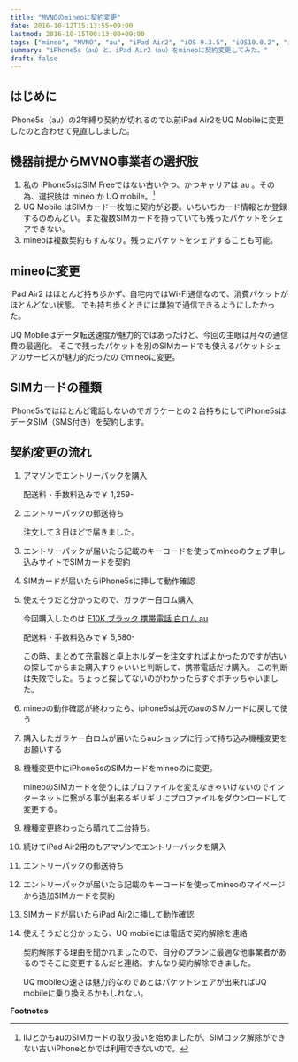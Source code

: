 ```yaml
---
title: "MVNOのmineoに契約変更"
date: 2016-10-12T15:13:55+09:00
lastmod: 2016-10-15T00:13:00+09:00
tags: ["mineo", "MVNO", "au", "iPad Air2", "iOS 9.3.5", "iOS10.0.2", "iPhone5s","データSIM", "SMS", "白ロム", "E10K"]
summary: "iPhone5s（au）と、iPad Air2（au）をmineoに契約変更してみた。"
draft: false
---
```


はじめに
--------

iPhone5s（au）の2年縛り契約が切れるので以前iPad Air2をUQ Mobileに変更したのと合わせて見直ししました。

機器前提からMVNO事業者の選択肢
------------------------------

1.  私の iPhone5sはSIM Freeではない古いやつ、かつキャリアは au 。その為、選択肢は mineo か UQ mobile。[^1]
2.  UQ Mobile はSIMカード一枚毎に契約が必要。いちいちカード情報とか登録するのめんどい。また複数SIMカードを持っていても残ったパケットをシェアできない。
3.  mineoは複数契約もすんなり。残ったパケットをシェアすることも可能。

mineoに変更
-----------

iPad Air2 はほとんど持ち歩かず、自宅内ではWi-Fi通信なので、消費パケットがほとんどない状態。
でも持ち歩くときには単独で通信できるようにしたかった。

UQ Mobileはデータ転送速度が魅力的ではあったけど、今回の主眼は月々の通信費の最適化。
そこで残ったパケットを別のSIMカードでも使えるパケットシェアのサービスが魅力的だったのでmineoに変更。

SIMカードの種類
---------------

iPhone5sではほとんど電話しないのでガラケーとの２台持ちにしてiPhone5sはデータSIM（SMS付き）を契約します。

契約変更の流れ
--------------

1.  アマゾンでエントリーパックを購入

    配送料・手数料込みで￥ 1,259-

2.  エントリーパックの郵送待ち

    注文して３日ほどで届きました。

3.  エントリーパックが届いたら記載のキーコードを使ってmineoのウェブ申し込みサイトでSIMカードを契約

4.  SIMカードが届いたらiPhone5sに挿して動作確認

5.  使えそうだと分かったので、ガラケー白ロム購入

    今回購入したのは [E10K ブラック 携帯電話 白ロム
    au](https://www.amazon.co.jp/dp/B006QHNRME)

    配送料・手数料込みで￥ 5,580-

    この時、まとめて充電器と卓上ホルダーを注文すればよかったのですが古いの探してからまた購入すりゃいいと判断して、携帯電話だけ購入。
    この判断は失敗でした。ちょっと探してないのがわかったらすぐポチッちゃいました。

6.  mineoの動作確認が終わったら、iphone5sは元のauのSIMカードに戻して使う

7.  購入したガラケー白ロムが届いたらauショップに行って持ち込み機種変更をお願いする

8.  機種変更中にiPhone5sのSIMカードをmineoのに変更。

    mineoのSIMカードを使うにはプロファイルを変えなきゃいけないのでインターネットに繋がる事が出来るギリギリにプロファイルをダウンロードして変更する。

9.  機種変更終わったら晴れて二台持ち。

10. 続けてiPad Air2用のもアマゾンでエントリーパックを購入

11. エントリーパックの郵送待ち

12. エントリーパックが届いたら記載のキーコードを使ってmineoのマイページから追加SIMカードを契約

13. SIMカードが届いたらiPad Air2に挿して動作確認

14. 使えそうだと分かったら、UQ mobileには電話で契約解除を連絡

    契約解除する理由を聞かれましたので、自分のプランに最適な他事業者があるのでそこに変更するんだと連絡。すんなり契約解除できました。

    UQ mobileの速さは魅力的なのであとはパケットシェアが出来ればUQ mobileに乗り換えるかもしれない。

**Footnotes**

[^1]: IIJとかもauのSIMカードの取り扱いを始めましたが、SIMロック解除ができない古いiPhoneとかでは利用できないので。

